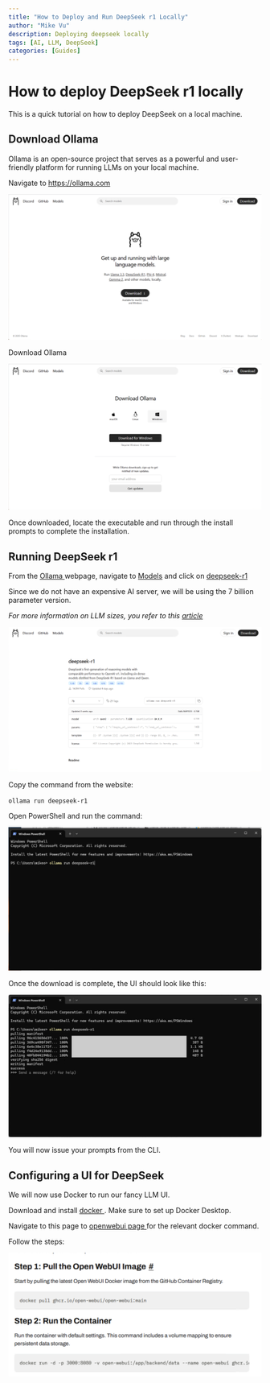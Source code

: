 ```yaml
---
title: "How to Deploy and Run DeepSeek r1 Locally"
author: "Mike Vu"
description: Deploying deepseek locally
tags: [AI, LLM, DeepSeek]
categories: [Guides]
---
```

# How to deploy DeepSeek r1 locally

This is a quick tutorial on how to deploy DeepSeek on a local machine. 

## Download Ollama

Ollama is an open-source project that serves as a powerful and user-friendly platform for running LLMs on your local machine. 

Navigate to https://ollama.com

<img src = "ollama.png">

Download Ollama

<img src = "ollama_download.png">

Once downloaded, locate the executable and run through the install prompts to complete the installation.

## Running DeepSeek r1

From the <a href = "https://ollama.com"> Ollama </a> webpage, navigate to <a href = "https://ollama.com/search"> Models</a> and click on <a href = "https://ollama.com/library/deepseek-r1"> deepseek-r1 </a>

Since we do not have an expensive AI server, we will be using the 7 billion parameter version. 

*For more information on LLM sizes, you refer to this <a href = "https://web.dev/articles/llm-sizes"> article </a>*

<img src = "deepseek_page.png">

Copy the command from the website: 

`ollama run deepseek-r1`

Open PowerShell and run the command:

<img src = "deepseek_powershell.png">

Once the download is complete, the UI should look like this:

<img src = "deepseek_cli.png">

You will now issue your prompts from the CLI. 

## Configuring a UI for DeepSeek

We will now use Docker to run our fancy LLM UI. 

Download and install <a href = "https://docker.com"> docker </a>. Make sure to set up Docker Desktop. 

Navigate to this page to <a href = "https://docs.openwebui.com/getting-started/quick-start/"> openwebui page </a> for the relevant docker command. 

Follow the steps:

<img src = "openwebui_steps.png">








